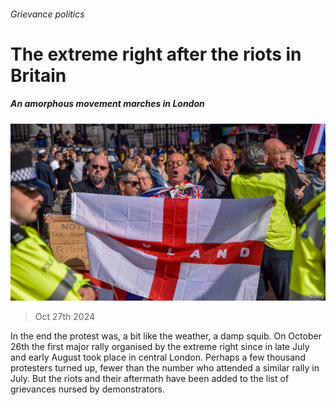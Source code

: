 ###### Grievance politics

# The extreme right after the riots in Britain 

##### An amorphous movement marches in London 

![image](images/20241102_BRP506.jpg) 

> Oct 27th 2024 

In the end the protest was, a bit like the weather, a damp squib. On October 26th the first major rally organised by the extreme right since  in late July and early August took place in central London. Perhaps a few thousand protesters turned up, fewer than the number who attended a similar rally in July. But the riots and their aftermath have been added to the list of grievances nursed by demonstrators. 

